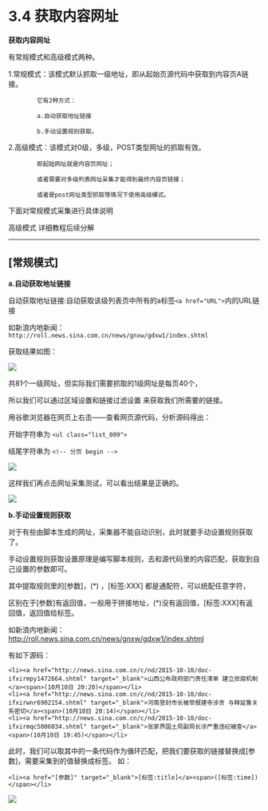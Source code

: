# 3.4 获取内容网址


**获取内容网址**

 有常规模式和高级模式两种。
 
 1.常规模式：该模式默认抓取一级地址，即从起始页源代码中获取到内容页A链接。
            
            它有2种方式：
            
            a.自动获取地址链接 
            
            b.手动设置规则获取。
 
 2.高级模式：该模式对0级，多级，POST类型网址的抓取有效。
            
            即起始网址就是内容页网址；
            
            或者需要对多级列表网址采集才能得到最终内容页链接；
            
            或者是post网址类型抓取等情况下使用高级模式。
下面对常规模式采集进行具体说明

高级模式 详细教程后续分解



---




## [常规模式]



**a.自动获取地址链接**

自动获取地址链接:自动获取该级列表页中所有的a标签```<a href="URL">```内的URL链接

如新浪内地新闻：```http://roll.news.sina.com.cn/news/gnxw/gdxw1/index.shtml```

获取结果如图：

![](http://imgs.leesven.com/2016/locoyimgs/23.png)

共81个一级网址，但实际我们需要抓取的1级网址是每页40个，

所以我们可以通过区域设置和链接过滤设置 来获取我们所需要的链接。

用谷歌浏览器在网页上右击——查看网页源代码，分析源码得出：


 开始字符串为 ```<ul class="list_009">``` 

 结尾字符串为 ```<!-- 分页 begin -->```

![](http://imgs.leesven.com/2016/locoyimgs/24.png)

这样我们再点击网址采集测试，可以看出结果是正确的。

![](http://imgs.leesven.com/2016/locoyimgs/25.png)

**b.手动设置规则获取**

对于有些由脚本生成的网址，采集器不能自动识别，此时就要手动设置规则获取了。

手动设置规则获取设置原理是编写脚本规则，去和源代码里的内容匹配，获取到自己设置的参数即可。

其中提取规则里的[参数]，(*) ，[标签:XXX] 都是通配符，可以统配任意字符，

区别在于[参数]有返回值，一般用于拼接地址，(*)没有返回值，[标签:XXX]有返回值，返回值给标签。

如新浪内地新闻：http://roll.news.sina.com.cn/news/gnxw/gdxw1/index.shtml

有如下源码：

    <li><a href="http://news.sina.com.cn/c/nd/2015-10-10/doc-ifxirmpy1472664.shtml" target="_blank">山西公布政府部门责任清单 建立拒腐机制</a><span>(10月10日 20:20)</span></li>
    <li><a href="http://news.sina.com.cn/c/nd/2015-10-10/doc-ifxirwnr6902154.shtml" target="_blank">河南登封市长被举报建寺涉贪 与释延鲁关系密切</a><span>(10月10日 20:14)</span></li>
    <li><a href="http://news.sina.com.cn/c/nd/2015-10-10/doc-ifxirmqc5006034.shtml" target="_blank">张家界国土局副局长涉严重违纪被查</a><span>(10月10日 19:45)</span></li>

此时，我们可以取其中的一条代码作为循环匹配，把我们要获取的链接替换成[参数]，需要采集到的值替换成标签。 如：

    <li><a href="[参数]" target="_blank">[标签:title]</a><span>([标签:time])</span></li>
    
   ![](http://imgs.leesven.com/2016/locoyimgs/26.png)
 
 